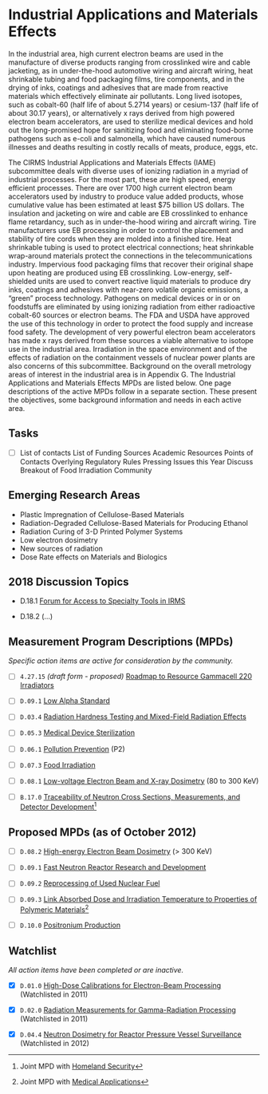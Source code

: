 # Industrial Applications and Materials Effects

In the industrial area, high current electron beams are used in the manufacture
of diverse products ranging from crosslinked wire and cable jacketing, as in
under-the-hood automotive wiring and aircraft wiring, heat shrinkable tubing and
food packaging films, tire components, and in the drying of inks, coatings and
adhesives that are made from reactive materials which effectively eliminate air
pollutants. Long lived isotopes, such as cobalt-60 (half life of about 5.2714
years) or cesium-137 (half life of about 30.17 years), or alternatively x rays
derived from high powered electron beam accelerators, are used to sterilize
medical devices and hold out the long-promised hope for sanitizing food and
eliminating food-borne pathogens such as e-coli and salmonella, which have
caused numerous illnesses and deaths resulting in costly recalls of meats,
produce, eggs, etc.

The CIRMS Industrial Applications and Materials Effects (IAME) subcommittee
deals with diverse uses of ionizing radiation in a myriad of industrial
processes. For the most part, these are high speed, energy efficient processes.
There are over 1700 high current electron beam accelerators used by industry to
produce value added products, whose cumulative value has been estimated at least
\$75 billion US dollars. The insulation and jacketing on wire and cable are EB
crosslinked to enhance flame retardancy, such as in under-the-hood wiring and
aircraft wiring. Tire manufacturers use EB processing in order to control the
placement and stability of tire cords when they are molded into a finished tire.
Heat shrinkable tubing is used to protect electrical connections; heat
shrinkable wrap-around materials protect the connections in the
telecommunications industry. Impervious food packaging films that recover their
original shape upon heating are produced using EB crosslinking. Low-energy,
self-shielded units are used to convert reactive liquid materials to produce dry
inks, coatings and adhesives with near-zero volatile organic emissions, a
“green” process technology. Pathogens on medical devices or in or on foodstuffs
are eliminated by using ionizing radiation from either radioactive cobalt-60
sources or electron beams. The FDA and USDA have approved the use of this
technology in order to protect the food supply and increase food safety. The
development of very powerful electron beam accelerators has made x rays derived
from these sources a viable alternative to isotope use in the industrial area.
Irradiation in the space environment and of the effects of radiation on the
containment vessels of nuclear power plants are also concerns of this
subcommittee. Background on the overall metrology areas of interest in the
industrial area is in Appendix G. The Industrial Applications and Materials
Effects MPDs are listed below. One page descriptions of the active MPDs follow
in a separate section. These present the objectives, some background information
and needs in each active area.

## Tasks

- [ ] List of contacts List of Funding Sources Academic Resources Points of
Contacts Overlying Regulatory Rules Pressing Issues this Year Discuss Breakout
of Food Irradiation Community

## Emerging Research Areas

- Plastic Impregnation of Cellulose-Based Materials
- Radiation-Degraded Cellulose-Based Materials for Producing Ethanol
- Radiation Curing of 3-D Printed Polymer Systems
- Low electron dosimetry
- New sources of radiation
- Dose Rate effects on Materials and Biologics

## 2018 Discussion Topics

- D.18.1 [ Forum for Access to Specialty Tools in IRMS](./D.18.1-access-speciatly-tools.md)

- D.18.2 (...)

## Measurement Program Descriptions (MPDs)

*Specific action items are active for consideration by the community.*

- [ ] `4.27.15` *(draft form - proposed)* [Roadmap to Resource Gammacell 220 Irradiators](./D.09.x-draft-gammacell-220.md)

- [ ] `D.09.1` [Low Alpha Standard](./D.09.1-standard-low-alpha.md)

- [ ] `D.03.4` [Radiation Hardness Testing and Mixed-Field Radiation Effects](./D.03.4-test-hardness-effects.md)

- [ ] `D.05.3` [Medical Device Sterilization](./D.05.3-sterilization-medical.md)

- [ ] `D.06.1` [Pollution Prevention](./D.06.1-pollution-prevention.md) (P2)

- [ ] `D.07.3` [Food Irradiation](./D.07.3-food-irradiation.md)

- [ ] `D.08.1` [Low-voltage Electron Beam and X-ray Dosimetry](./D.08.1-dosimetry-ebeam-low-energy.md) (80 to 300 KeV)

- [ ] `B.17.0` [Traceability of Neutron Cross Sections, Measurements, and Detector Development](../safety-security/B.17.0-traceability-neutrons.md)[^joint-1]

[^joint-1]: Joint MPD with [Homeland Security](Homeland_Security)

## Proposed MPDs (as of October 2012)

- [ ] `D.08.2` [High-energy Electron Beam Dosimetry](./D.08.2-dosimetry-ebeam-high-energy.md) (> 300 KeV)

- [ ] `D.09.1` [Fast Neutron Reactor Research and Development](./D.09.1-research-fast-neutrons.md)

- [ ] `D.09.2` [Reprocessing of Used Nuclear Fuel](./D.09.3-dose-temperature-polymers.md)

- [ ] `D.09.3` [Link Absorbed Dose and Irradiation Temperature to Properties of Polymeric Materials](./D.09.3-dose-temperature-polymers.md)[^joint-2]

- [ ] `D.10.0` [Positronium Production](./D.10.0-production-positronium.md)

[^joint-2]: Joint MPD with [Medical Applications](Medical_Applications)

## Watchlist

*All action items have been completed or are inactive.*

- [x] `D.01.0` [High-Dose Calibrations for Electron-Beam Processing](./D.01.0-calibration-high-dose-ebeam.md) (Watchlisted in 2011)

- [x] `D.02.0` [Radiation Measurements for Gamma-Radiation Processing](./D.02.0-measure-gamma-processing.md) (Watchlisted in 2011)

- [x] `D.04.4` [Neutron Dosimetry for Reactor Pressure Vessel Surveillance](./D.04.4-dosimetry-neutron-surveillance.md) (Watchlisted in 2012)
